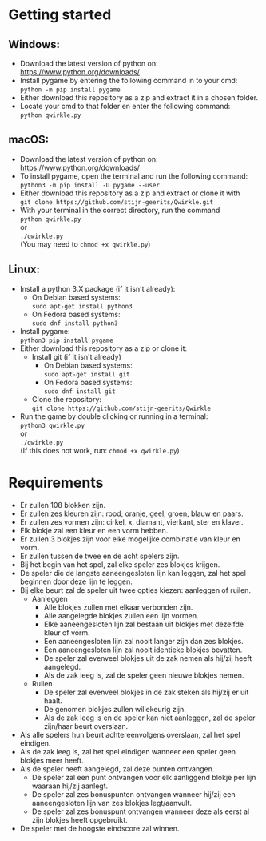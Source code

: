 # Getting started
## Windows:
* Download the latest version of python on: https://www.python.org/downloads/
* Install pygame by entering the following command in to your cmd:  
`python -m pip install pygame`
* Either download this repository as a zip and extract it in a chosen folder.
* Locate your cmd to that folder en enter the following command:  
`python qwirkle.py`

## macOS:
* Download the latest version of python on: https://www.python.org/downloads/
* To install pygame, open the terminal and run the following command:  
`python3 -m pip install -U pygame --user`
* Either download this repository as a zip and extract or clone it with  
`git clone https://github.com/stijn-geerits/Qwirkle.git`
* With your terminal in the correct directory, run the command  
`python qwirkle.py`  
or  
`./qwirkle.py`  
(You may need to `chmod +x qwirkle.py`)


## Linux:
* Install a python 3.X package (if it isn't already):
  + On Debian based systems:  
  `sudo apt-get install python3`
  + On Fedora based systems:  
  `sudo dnf install python3`
* Install pygame:  
`python3 pip install pygame`
* Either download this repository as a zip or clone it:  
  + Install git (if it isn't already)
    - On Debian based systems:  
    `sudo apt-get install git`
    - On Fedora based systems:  
    `sudo dnf install git`
  + Clone the repository:  
  `git clone https://github.com/stijn-geerits/Qwirkle`
* Run the game by double clicking or running in a terminal:  
`python3 qwirkle.py`  
or  
`./qwirkle.py`  
(If this does not work, run: `chmod +x qwirkle.py`)

# Requirements

* Er zullen 108 blokken zijn.
* Er zullen zes kleuren zijn: rood, oranje, geel, groen, blauw en paars.
* Er zullen zes vormen zijn: cirkel, x, diamant, vierkant, ster en klaver.
* Elk blokje zal een kleur en een vorm hebben.
* Er zullen 3 blokjes zijn voor elke mogelijke combinatie van kleur en vorm.
* Er zullen tussen de twee en de acht spelers zijn.
* Bij het begin van het spel, zal elke speler zes blokjes krijgen.
* De speler die de langste aaneengesloten lijn kan leggen, zal het spel beginnen door deze lijn te leggen.
* Bij elke beurt zal de speler uit twee opties kiezen: aanleggen of ruilen.
  + Aanleggen
    - Alle blokjes zullen met elkaar verbonden zijn.
    - Alle aangelegde blokjes zullen een lijn vormen.
    - Elke aaneengesloten lijn zal bestaan uit blokjes met dezelfde kleur of vorm.
    - Een aaneengesloten lijn zal nooit langer zijn dan zes blokjes.
    - Een aaneengesloten lijn zal nooit identieke blokjes bevatten.
    - De speler zal evenveel blokjes uit de zak nemen als hij/zij heeft aangelegd.
    - Als de zak leeg is, zal de speler geen nieuwe blokjes nemen.
  + Ruilen
    - De speler zal evenveel blokjes in de zak steken als hij/zij er uit haalt.
    - De genomen blokjes zullen willekeurig zijn.
    - Als de zak leeg is en de speler kan niet aanleggen, zal de speler zijn/haar beurt overslaan.
* Als alle spelers hun beurt achtereenvolgens overslaan, zal het spel eindigen.
* Als de zak leeg is, zal het spel eindigen wanneer een speler geen blokjes meer heeft.
* Als de speler heeft aangelegd, zal deze punten ontvangen.
  + De speler zal een punt ontvangen voor elk aanliggend blokje per lijn waaraan hij/zij aanlegt.
  + De speler zal zes bonuspunten ontvangen wanneer hij/zij een aaneengesloten lijn van zes blokjes legt/aanvult.
  + De speler zal zes bonuspunt ontvangen wanneer deze als eerst al zijn blokjes heeft opgebruikt.
* De speler met de hoogste eindscore zal winnen.
